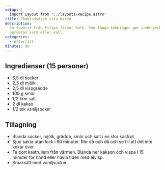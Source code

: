 ```yaml
---
setup: |
  import Layout from '../layouts/Recipe.astro'
title: Chokladsåsen vita haren
description:
  En favorit från Filips farmor Ruth. Den långa kokningen gör underverk! Kan
  serveras varm eller kall.
categories:
  - efterrätt
minutes: 90
---
```


## Ingredienser (15 personer)

- 6,5 dl socker
- 2,5 dl mjölk
- 2,5 dl vispgrädde
- 100 g smör
- 1/2 krm salt
- 2 dl kakao
- 1/2 tsk vaniljsocker

## Tillagning

- Blanda socker, mjölk, grädde, smör och salt i en stor kastrull
- Sjud sakta utan lock i 60 minuter. Rör då och då och se till att det inte
  kokar över.
- Ta bort kastrullem från värmen. Blanda ner kakaon och vispa i 15 minuter för
  hand eller havla tiden med elvisp.
- Smaksätt med vaniljsocker.

